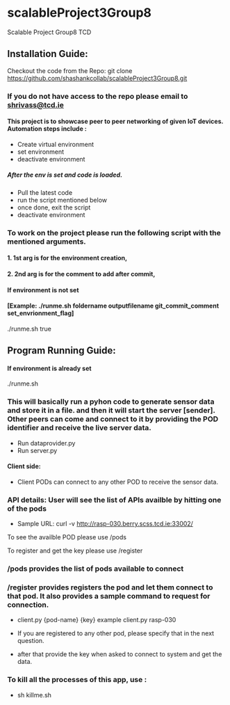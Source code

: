 # scalableProject3Group8
Scalable Project Group8 TCD

## Installation Guide:

Checkout the code from the Repo: git clone https://github.com/shashankcollab/scalableProject3Group8.git

### If you do not have access to the repo please email to shrivass@tcd.ie

#### This project is to showcase peer to peer networking of given IoT devices. Automation steps include :
- Create virtual environment
- set environment
- deactivate environment
##### After the env is set and code is loaded.
- Pull the latest code
- run the script mentioned below
- once done, exit the script
- deactivate environment

### To work on the project please run the following script with the mentioned arguments.
#### 1. 1st arg is for the environment creation, 
#### 2. 2nd arg is for the comment to add after commit,

#### If environment is not set


#### [Example: ./runme.sh foldername outputfilename git_commit_comment set_envrionment_flag]
./runme.sh true

## Program Running Guide:

#### If environment is already set
./runme.sh 

### This will basically run a pyhon code to generate sensor data and store it in a file. and then it will start the server [sender]. Other peers can come and connect to it by providing the POD identifier and receive the live server data.
- Run dataprovider.py
- Run server.py

#### Client side:
- Client PODs can connect to any other POD to receive the sensor data.

### API details: User will see the list of APIs availble by hitting one of the pods
- Sample URL: curl -v http://rasp-030.berry.scss.tcd.ie:33002/

To see the availble POD please use /pods

To register and get the key please use /register

### /pods provides the list of pods available to connect

### /register provides registers the pod and let them connect to that pod. It also provides a sample command to request for connection.

- client.py {pod-name} {key}
example client.py rasp-030

- If you are registered to any other pod, please specify that in the next question.
- after that provide the key when asked to connect to system and get the data.

### To kill all the processes of this app, use :
- sh killme.sh
